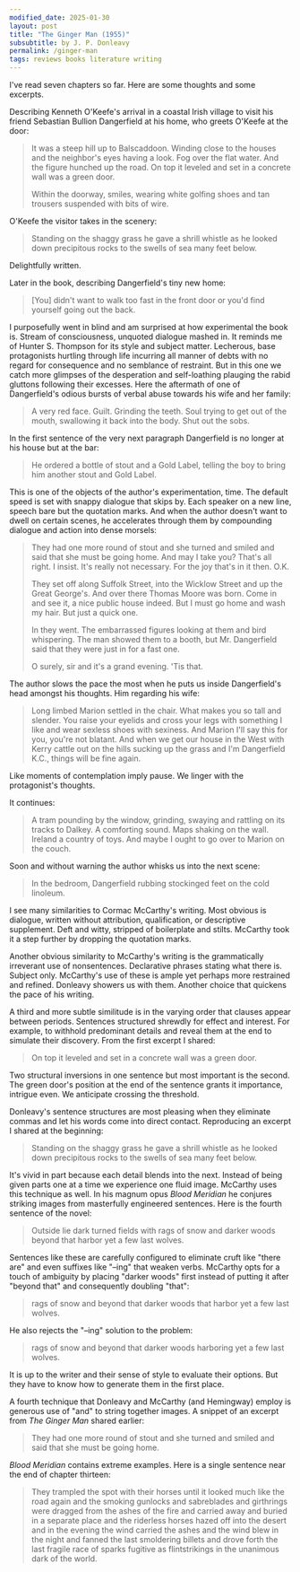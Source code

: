 ```yaml
---
modified_date: 2025-01-30
layout: post
title: "The Ginger Man (1955)"
subsubtitle: by J. P. Donleavy
permalink: /ginger-man
tags: reviews books literature writing
---
```


I've read seven chapters so far.
Here are some thoughts and some excerpts.
<!--more-->

Describing Kenneth O'Keefe's arrival in a coastal Irish village to visit his friend Sebastian Bullion Dangerfield at his home, who greets O'Keefe at the door:
> It was a steep hill up to Balscaddoon.
> Winding close to the houses and the neighbor's eyes having a look.
> Fog over the flat water.
> And the figure hunched up the road.
> On top it leveled and set in a concrete wall was a green door.
>
> Within the doorway, smiles, wearing white golfing shoes and tan trousers suspended with bits of wire.

O'Keefe the visitor takes in the scenery:
> Standing on the shaggy grass he gave a shrill whistle as he looked down precipitous rocks to the swells of sea many feet below.

Delightfully written.

Later in the book, describing Dangerfield's tiny new home:
> [You] didn't want to walk too fast in the front door or you'd find yourself going out the back.

I purposefully went in blind and am surprised at how experimental the book is.
Stream of consciousness, unquoted dialogue mashed in.
It reminds me of Hunter S. Thompson for its style and subject matter.
Lecherous, base protagonists hurtling through life incurring all manner of debts with no regard for consequence and no semblance of restraint.
But in this one we catch more glimpses of the desperation and self-loathing plauging the rabid gluttons following their excesses.
Here the aftermath of one of Dangerfield's odious bursts of verbal abuse towards his wife and her family:
> A very red face.
> Guilt.
> Grinding the teeth.
> Soul trying to get out of the mouth, swallowing it back into the body.
> Shut out the sobs.

In the first sentence of the very next paragraph Dangerfield is no longer at his house but at the bar:
> He ordered a bottle of stout and a Gold Label, telling the boy to bring him another stout and Gold Label.

This is one of the objects of the author's experimentation, time.
The default speed is set with snappy dialogue that skips by.
Each speaker on a new line, speech bare but the quotation marks.
And when the author doesn't want to dwell on certain scenes, he accelerates through them by compounding dialogue and action into dense morsels:
> They had one more round of stout and she turned and smiled and said that she must be going home.
> And may I take you?
> That's all right.
> I insist.
> It's really not necessary.
> For the joy that's in it then.
> O.K.
>
> They set off along Suffolk Street, into the Wicklow Street and up the Great George's.
> And over there Thomas Moore was born.
> Come in and see it, a nice public house indeed.
> But I must go home and wash my hair.
> But just a quick one.
>
> In they went.
> The embarrassed figures looking at them and bird whispering.
> The man showed them to a booth, but Mr. Dangerfield said that they were just in for a fast one.
>
> O surely, sir and it's a grand evening. 'Tis that.

The author slows the pace the most when he puts us inside Dangerfield's head amongst his thoughts.
Him regarding his wife:
> Long limbed Marion settled in the chair.
> What makes you so tall and slender.
> You raise your eyelids and cross your legs with something I like and wear sexless shoes with sexiness.
> And Marion I'll say this for you, you're not blatant.
> And when we get our house in the West with Kerry cattle out on the hills sucking up the grass and I'm Dangerfield K.C., things will be fine again.

Like moments of contemplation imply pause.
We linger with the protagonist's thoughts.

It continues:
> A tram pounding by the window, grinding, swaying and rattling on its tracks to Dalkey.
> A comforting sound.
> Maps shaking on the wall.
> Ireland a country of toys.
> And maybe I ought to go over to Marion on the couch.

Soon and without warning the author whisks us into the next scene:
> In the bedroom, Dangerfield rubbing stockinged feet on the cold linoleum.

I see many similarities to Cormac McCarthy's writing.
Most obvious is dialogue, written without attribution, qualification, or descriptive supplement.
Deft and witty, stripped of boilerplate and stilts.
McCarthy took it a step further by dropping the quotation marks.

Another obvious similarity to McCarthy's writing is the grammatically irreverant use of nonsentences.
Declarative phrases stating what there is.
Subject only.
McCarthy's use of these is ample yet perhaps more restrained and refined.
Donleavy showers us with them.
Another choice that quickens the pace of his writing.

A third and more subtle similitude is in the varying order that clauses appear between periods.
Sentences structured shrewdly for effect and interest.
For example, to withhold predominant details and reveal them at the end to simulate their discovery.
From the first excerpt I shared:
> On top it leveled and set in a concrete wall was a green door.

Two structural inversions in one sentence but most important is the second.
The green door's position at the end of the sentence grants it importance, intrigue even.
We anticipate crossing the threshold.

Donleavy's sentence structures are most pleasing when they eliminate commas and let his words come into direct contact.
Reproducing an excerpt I shared at the beginning:
> Standing on the shaggy grass he gave a shrill whistle as he looked down precipitous rocks to the swells of sea many feet below.

It's vivid in part because each detail blends into the next.
Instead of being given parts one at a time we experience one fluid image.
McCarthy uses this technique as well.
In his magnum opus _Blood Meridian_ he conjures striking images from masterfully engineered sentences.
Here is the fourth sentence of the novel:
> Outside lie dark turned fields with rags of snow and darker woods beyond that harbor yet a few last wolves.

Sentences like these are carefully configured to eliminate cruft like "there are" and even suffixes like "–ing" that weaken verbs.
McCarthy opts for a touch of ambiguity by placing "darker woods" first instead of putting it after "beyond that" and consequently doubling "that":
> rags of snow and beyond that darker woods that harbor yet a few last wolves.

He also rejects the "–ing" solution to the problem:
> rags of snow and beyond that darker woods harboring yet a few last wolves.

It is up to the writer and their sense of style to evaluate their options.
But they have to know how to generate them in the first place.

A fourth technique that Donleavy and McCarthy (and Hemingway) employ is generous use of "and" to string together images.
A snippet of an excerpt from _The Ginger Man_ shared earlier:
> They had one more round of stout and she turned and smiled and said that she must be going home.

_Blood Meridian_ contains extreme examples.
Here is a single sentence near the end of chapter thirteen:
> They trampled the spot with their horses until it looked much like the road again and the smoking gunlocks and sabreblades and girthrings were dragged from the ashes of the fire and carried away and buried in a separate place and the riderless horses hazed off into the desert and in the evening the wind carried the ashes and the wind blew in the night and fanned the last smoldering billets and drove forth the last fragile race of sparks fugitive as flintstrikings in the unanimous dark of the world.
